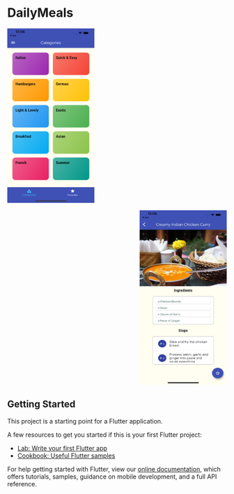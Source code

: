 # DailyMeals 

<p align="left">
<img src="Simulator Screen Shot - iPhone 12 Pro Max - 2021-05-30 at 00.08.44.png" width="200" height="400" title="IOS platform">
</p>

<p align="right">
<img src="Simulator Screen Shot - iPhone 12 Pro Max - 2021-05-30 at 00.05.15.png" width="200" height="400" title="IOS platform">
</p>


## Getting Started

This project is a starting point for a Flutter application.

A few resources to get you started if this is your first Flutter project:

- [Lab: Write your first Flutter app](https://flutter.dev/docs/get-started/codelab)
- [Cookbook: Useful Flutter samples](https://flutter.dev/docs/cookbook)

For help getting started with Flutter, view our
[online documentation](https://flutter.dev/docs), which offers tutorials,
samples, guidance on mobile development, and a full API reference.

